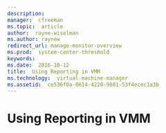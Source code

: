```yaml
---
description:  
manager:  cfreeman
ms.topic:  article
author:  rayne-wiselman
ms.author: raynew
redirect_url: manage-monitor-overview
ms.prod:  system-center-threshold
keywords:  
ms.date:  2016-10-12
title:  Using Reporting in VMM
ms.technology:  virtual-machine-manager
ms.assetid:  ce536f0a-0614-4220-9081-53f4ecec1a3b
---
```


# Using Reporting in VMM
